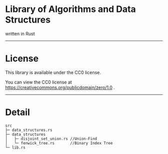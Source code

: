 # Library of Algorithms and Data Structures

written in Rust

---

# License

This library is available under the CC0 license.

You can view the CC0 license at https://creativecommons.org/publicdomain/zero/1.0 .

---

# Detail

```
src
├─ data_structures.rs
├─ data_structures
│   ├─ disjoint_set_union.rs //Union-Find
│   └─ fenwick_tree.rs       //Binary Index Tree
└─ lib.rs
```
